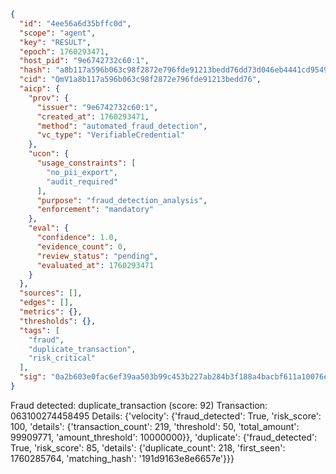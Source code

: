 ```json
{
  "id": "4ee56a6d35bffc0d",
  "scope": "agent",
  "key": "RESULT",
  "epoch": 1760293471,
  "host_pid": "9e6742732c60:1",
  "hash": "a8b117a596b063c98f2872e796fde91213bedd76dd73d046eb4441cd9549da0a",
  "cid": "QmV1a8b117a596b063c98f2872e796fde91213bedd76",
  "aicp": {
    "prov": {
      "issuer": "9e6742732c60:1",
      "created_at": 1760293471,
      "method": "automated_fraud_detection",
      "vc_type": "VerifiableCredential"
    },
    "ucon": {
      "usage_constraints": [
        "no_pii_export",
        "audit_required"
      ],
      "purpose": "fraud_detection_analysis",
      "enforcement": "mandatory"
    },
    "eval": {
      "confidence": 1.0,
      "evidence_count": 0,
      "review_status": "pending",
      "evaluated_at": 1760293471
    }
  },
  "sources": [],
  "edges": [],
  "metrics": {},
  "thresholds": {},
  "tags": [
    "fraud",
    "duplicate_transaction",
    "risk_critical"
  ],
  "sig": "0a2b603e0fac6ef39aa503b99c453b227ab284b3f188a4bacbf611a10076ee3e"
}
```

Fraud detected: duplicate_transaction (score: 92)
Transaction: 063100274458495
Details: {'velocity': {'fraud_detected': True, 'risk_score': 100, 'details': {'transaction_count': 219, 'threshold': 50, 'total_amount': 99909771, 'amount_threshold': 10000000}}, 'duplicate': {'fraud_detected': True, 'risk_score': 85, 'details': {'duplicate_count': 218, 'first_seen': 1760285764, 'matching_hash': '191d9163e8e6657e'}}}